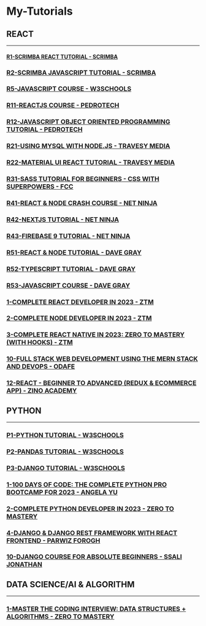 # My-Tutorials

## REACT

---

#### [R1-SCRIMBA REACT TUTORIAL - SCRIMBA](/courses/react/R1.md)

### [R2-SCRIMBA JAVASCRIPT TUTORIAL - SCRIMBA](/courses/react/R2.md)

### [R5-JAVASCRIPT COURSE - W3SCHOOLS](/courses/react/R5.md)

### [R11-REACTJS COURSE - PEDROTECH](/courses/react/R11.md)

### [R12-JAVASCRIPT OBJECT ORIENTED PROGRAMMING TUTORIAL - PEDROTECH](/courses/react/R12.md)

### [R21-USING MYSQL WITH NODE.JS - TRAVESY MEDIA](/courses/react/R21.md)

### [R22-MATERIAL UI REACT TUTORIAL - TRAVESY MEDIA](/courses/react/R22.md)

### [R31-SASS TUTORIAL FOR BEGINNERS - CSS WITH SUPERPOWERS - FCC](/courses/react/R31.md)

### [R41-REACT & NODE CRASH COURSE - NET NINJA](/courses/react/R41.md)

### [R42-NEXTJS TUTORIAL - NET NINJA](/courses/react/R42.md)

### [R43-FIREBASE 9 TUTORIAL - NET NINJA](/courses/react/R43.md)

### [R51-REACT & NODE TUTORIAL - DAVE GRAY](/courses/react/R51.md)

### [R52-TYPESCRIPT TUTORIAL - DAVE GRAY](/courses/react/R52.md)

### [R53-JAVASCRIPT COURSE - DAVE GRAY](/courses/react/R53.md)

### [1-COMPLETE REACT DEVELOPER IN 2023 - ZTM](/courses/react/1.md)

### [2-COMPLETE NODE DEVELOPER IN 2023 - ZTM](/courses/react/2.md)

### [3-COMPLETE REACT NATIVE IN 2023: ZERO TO MASTERY (WITH HOOKS) - ZTM](/courses/react/3.md)

### [10-FULL STACK WEB DEVELOPMENT USING THE MERN STACK AND DEVOPS - ODAFE](/courses/react/10.md)

### [12-REACT - BEGINNER TO ADVANCED (REDUX & ECOMMERCE APP) - ZINO ACADEMY](/courses/react/12.md)

## PYTHON

---

### [P1-PYTHON TUTORIAL - W3SCHOOLS](/courses/python/P1.md)

### [P2-PANDAS TUTORIAL - W3SCHOOLS](/courses/python/P2.md)

### [P3-DJANGO TUTORIAL - W3SCHOOLS](/courses/python/P3.md)

### [1-100 DAYS OF CODE: THE COMPLETE PYTHON PRO BOOTCAMP FOR 2023 - ANGELA YU](/courses/python/1.md)

### [2-COMPLETE PYTHON DEVELOPER IN 2023 - ZERO TO MASTERY](/courses/python/2.md)

### [4-DJANGO & DJANGO REST FRAMEWORK WITH REACT FRONTEND - PARWIZ FOROGH](/courses/python/4.md)

### [10-DJANGO COURSE FOR ABSOLUTE BEGINNERS - SSALI JONATHAN](/courses/python/10.md)

## DATA SCIENCE/AI & ALGORITHM

---

### [1-MASTER THE CODING INTERVIEW: DATA STRUCTURES + ALGORITHMS - ZERO TO MASTERY](/courses/ds/1.md)

